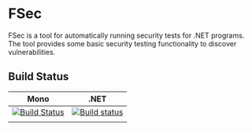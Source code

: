 # FSec

FSec is a tool for automatically running security tests for .NET programs. The tool provides some basic security testing functionality to discover vulnerabilities.


## Build Status

| Mono                                                                                                                  | .NET                                                                                                                                        |
| --------------------------------------------------------------------------------------------------------------------- | ------------------------------------------------------------------------------------------------------------------------------------------- |
| [![Build Status](https://travis-ci.org/stijnmoreels/FSec.svg?branch=master)](https://travis-ci.org/stijnmoreels/FSec) | [![Build status](https://ci.appveyor.com/api/projects/status/f0a1hyxcclegni4u?svg=true)](https://ci.appveyor.com/project/stijnmoreels/fsec) |
|                                                                                                                       |
